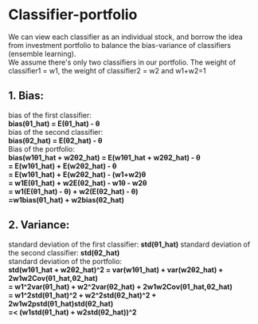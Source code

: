 # Classifier-portfolio
We can view each classifier as an individual stock, and borrow the idea from investment portfolio to balance the bias-variance of classifiers (ensemble learning).  
We assume there's only two classifiers in our portfolio. The weight of classifier1 = w1, the weight of classifier2 = w2 and w1+w2=1
## 1. Bias:
bias of the first classifier:  
**bias(θ1_hat) = E(θ1_hat) - θ**  
bias of the second classifier:  
**bias(θ2_hat) = E(θ2_hat) - θ**  
Bias of the portfolio:   
**bias(w1θ1_hat + w2θ2_hat) = E(w1θ1_hat + w2θ2_hat) - θ**  
                          **= E(w1θ1_hat) + E(w2θ2_hat) - θ**  
                          **= E(w1θ1_hat) + E(w2θ2_hat) - (w1+w2)θ**  
                          **= w1E(θ1_hat) + w2E(θ2_hat) - w1θ - w2θ**  
                          **= w1(E(θ1_hat) - θ) + w2(E(θ2_hat) - θ)**  
                          **=w1bias(θ1_hat) + w2bias(θ2_hat)**  

## 2. Variance:
standard deviation of the first classifier: **std(θ1_hat)** 
standard deviation of the second classifier: **std(θ2_hat)**  
standard deviation of the portfolio:  
**std(w1θ1_hat + w2θ2_hat)^2 = var(w1θ1_hat) + var(w2θ2_hat) + 2w1w2Cov(θ1_hat,θ2_hat)**  
                         **= w1^2var(θ1_hat) + w2^2var(θ2_hat) + 2w1w2Cov(θ1_hat,θ2_hat)**   
                         **= w1^2std(θ1_hat)^2 + w2^2std(θ2_hat)^2 + 2w1w2pstd(θ1_hat)std(θ2_hat)**   
                         **=< (w1std(θ1_hat) + w2std(θ2_hat))^2**  
